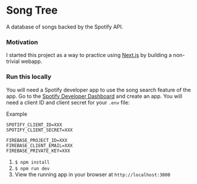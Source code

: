 # Song Tree

A database of songs backed by the Spotify API.

### Motivation

I started this project as a way to practice using [Next.js](https://nextjs.org/) by building a non-trivial webapp.

### Run this locally

You will need a Spotify developer app to use the song search feature of the app.
Go to the [Spotify Developer Dashboard](https://developer.spotify.com/dashboard/applications) and create an app.
You will need a client ID and client secret for your `.env` file:

Example

```
SPOTIFY_CLIENT_ID=XXX
SPOTIFY_CLIENT_SECRET=XXX

FIREBASE_PROJECT_ID=XXX
FIREBASE_CLIENT_EMAIL=XXX
FIREBASE_PRIVATE_KEY=XXX

```

1. `$ npm install`
2. `$ npm run dev`
3. View the running app in your browser at `http://localhost:3000`
